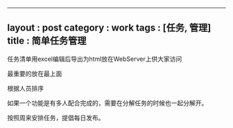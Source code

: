
---
layout : post
category : work
tags : [任务, 管理]
title : 简单任务管理
---

任务清单用excel编辑后导出为html放在WebServer上供大家访问

最重要的放在最上面

根据人员排序

如果一个功能是有多人配合完成的，需要在分解任务的时候也一起分解开。

按照周来安排任务，提倡每日发布。
